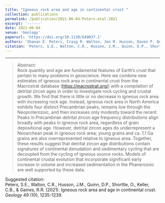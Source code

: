 ```yaml
---
title: "Igneous rock area and age in continental crust "
collection: publications
permalink: /publication/2021-06-04-Peters-etal-2021
excerpt: '------'
date: 2021-06-04
venue: 'Geology'
paperurl: 'https://doi.org/10.1130/G49037.1'
authors: 'Shanan E. Peters, Craig R. Walton, Jon M. Husson, Daven P. Quinn, Oliver Shorttle, C. Brenhin Keller, and Robert R. Gaines'
citation: 'Peters, S.E., Walton, C.R., Husson, J.M., Quinn, D.P., Shorttle, O., Keller, C.B., &amp; Gaines, R.R. (2021). Igneous rock area and age in continental crust. <i>Geology</i> 49 (10), 1235-1239.'
---
```


------

>Abstract: <br/>Rock quantity and age are fundamental features of Earth’s crust that pertain to many problems in geoscience. Here we combine new estimates of igneous rock area in continental crust from the Macrostrat database (https://macrostrat.org/) with a compilation of detrital zircon ages in order to investigate rock cycling and crustal growth. We find that there is little or no decrease in igneous rock area with increasing rock age. Instead, igneous rock area in North America exhibits four distinct Precambrian peaks, remains low through the Neoproterozoic, and then increases only modestly toward the recent. Peaks in Precambrian detrital zircon age frequency distributions align broadly with peaks in igneous rock area, regardless of grain depositional age. However, detrital zircon ages do underrepresent a Neoarchean peak in igneous rock area; young grains and ca. 1.1 Ga grains are also overrepresented relative to igneous area. Together, these results suggest that detrital zircon age distributions contain signatures of continental denudation and sedimentary cycling that are decoupled from the cycling of igneous source rocks. Models of continental crustal evolution that incorporate significant early increase in volume and increased sedimentation in the Phanerozoic are well supported by these data.

Suggested citation: <br/>Peters, S.E., Walton, C.R., Husson, J.M., Quinn, D.P., Shorttle, O., Keller, C.B., & Gaines, R.R. (2021). Igneous rock area and age in continental crust. <i>Geology</i> 49 (10), 1235-1239.